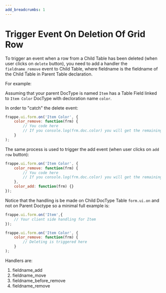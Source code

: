 ```yaml
---
add_breadcrumbs: 1
---
```

# Trigger Event On Deletion Of Grid Row

To trigger an event when a row from a Child Table has been deleted (when user clicks on `delete` button), you need to add a handler the `fieldname_remove` event to Child Table, where fieldname is the fieldname of the Child Table in Parent Table declaration.

For example:

Assuming that your parent DocType is named `Item` has a Table Field linked to `Item Color` DocType with decloration name `color`.

In order to "catch" the delete event:

```js
frappe.ui.form.on('Item Color', {
	color_remove: function(frm) {
		// You code here
		// If you console.log(frm.doc.color) you will get the remaining color list
	}
);
```

The same process is used to trigger the add event (when user clicks on `add row` button):

```js
frappe.ui.form.on('Item Color', {
	color_remove: function(frm) {
		// You code here
		// If you console.log(frm.doc.color) you will get the remaining color list
	},
	color_add: function(frm) {}
});
```

Notice that the handling is be made on Child DocType Table `form.ui.on` and not on Parent Doctype so a minimal full example is:


```js
frappe.ui.form.on('Item',{
	// Your client side handling for Item
});

frappe.ui.form.on('Item Color', {
	color_remove: function(frm) {
		// Deleting is triggered here
	}
);
```

Handlers are:

1. fieldname_add
1. fieldname_move
1. fieldname_before_remove
1. fieldname_remove


